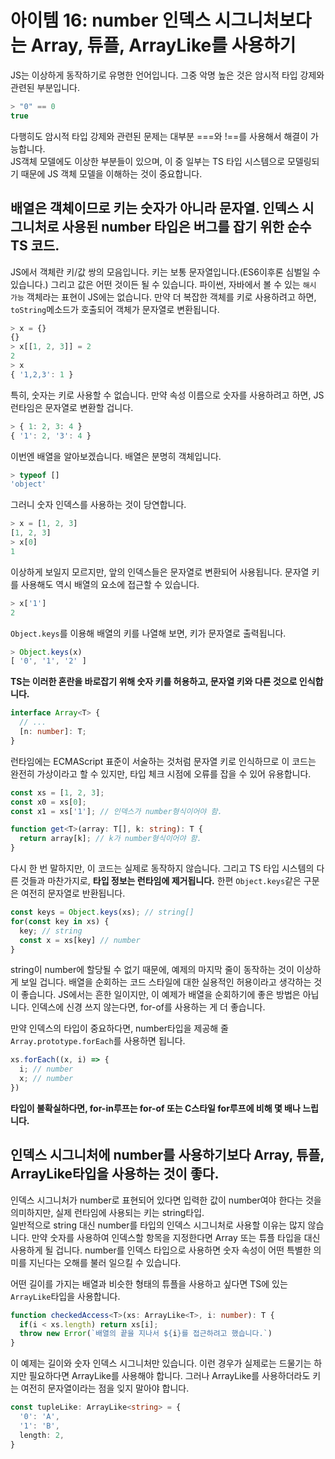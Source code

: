 # 아이템 16: number 인덱스 시그니처보다는 Array, 튜플, ArrayLike를 사용하기

JS는 이상하게 동작하기로 유명한 언어입니다. 그중 악명 높은 것은 암시적 타입 강제와 관련된 부분입니다.
``` ts
> "0" == 0
true
```
다행히도 암시적 타입 강제와 관련된 문제는 대부분 ===와 !==를 사용해서 해결이 가능합니다.<br>
JS객체 모델에도 이상한 부분들이 있으며, 이 중 일부는 TS 타입 시스템으로 모델링되기 때문에 JS 객체 모델을 이해하는 것이 중요합니다. 

## 배열은 객체이므로 키는 숫자가 아니라 문자열. 인덱스 시그니처로 사용된 number 타입은 버그를 잡기 위한 순수 TS 코드.
JS에서 객체란 키/값 쌍의 모음입니다. 키는 보통 문자열입니다.(ES6이후론 심벌일 수 있습니다.) 그리고 값은 어떤 것이든 될 수 있습니다. 파이썬, 자바에서 볼 수 있는 `해시 가능` 객체라는 표현이 JS에는 없습니다. 만약 더 복잡한 객체를 키로 사용하려고 하면, `toString`메소드가 호출되어 객체가 문자열로 변환됩니다.
``` ts
> x = {}
{}
> x[[1, 2, 3]] = 2
2
> x
{ '1,2,3': 1 }
```
특히, 숫자는 키로 사용할 수 없습니다. 만약 속성 이름으로 숫자를 사용하려고 하면, JS 런타임은 문자열로 변환할 겁니다.
``` ts
> { 1: 2, 3: 4 }
{ '1': 2, '3': 4 }
```
이번엔 배열을 알아보겠습니다. 배열은 분명히 객체입니다.
``` ts
> typeof []
'object'
```
그러니 숫자 인덱스를 사용하는 것이 당연합니다.
``` ts
> x = [1, 2, 3]
[1, 2, 3]
> x[0]
1
```
이상하게 보일지 모르지만, 앞의 인덱스들은 문자열로 변환되어 사용됩니다. 문자열 키를 사용해도 역시 배열의 요소에 접근할 수 있습니다.
``` ts
> x['1']
2
```

`Object.keys`를 이용해 배열의 키를 나열해 보면, 키가 문자열로 출력됩니다.
``` ts
> Object.keys(x)
[ '0', '1', '2' ]
```
**TS는 이러한 혼란을 바로잡기 위해 숫자 키를 허용하고, 문자열 키와 다른 것으로 인식합니다.**
``` ts
interface Array<T> {
  // ...
  [n: number]: T;
}
```
런타임에는 ECMAScript 표준이 서술하는 것처럼 문자열 키로 인식하므로 이 코드는 완전히 가상이라고 할 수 있지만, 타입 체크 시점에 오류를 잡을 수 있어 유용합니다.

``` ts
const xs = [1, 2, 3];
const x0 = xs[0];
const x1 = xs['1']; // 인덱스가 number형식이어야 함.

function get<T>(array: T[], k: string): T {
  return array[k]; // k가 number형식이어야 함.
}
```

다시 한 번 말하지만, 이 코드는 실제로 동작하지 않습니다. 그리고 TS 타입 시스템의 다른 것들과 마찬가지로, **타입 정보는 런타임에 제거됩니다.** 한편 `Object.keys`같은 구문은 여전히 문자열로 반환됩니다.
``` ts
const keys = Object.keys(xs); // string[]
for(const key in xs) {
  key; // string
  const x = xs[key] // number
}
```
string이 number에 할당될 수 없기 때문에, 예제의 마지막 줄이 동작하는 것이 이상하게 보일 겁니다. 배열을 순회하는 코드 스타일에 대한 실용적인 허용이라고 생각하는 것이 좋습니다. JS에서는 흔한 일이지만, 이 예제가 배열을 순회하기에 좋은 방법은 아닙니다. 인덱스에 신경 쓰지 않는다면, for-of를 사용하는 게 더 좋습니다.

만약 인덱스의 타입이 중요하다면, number타입을 제공해 줄 `Array.prototype.forEach`를 사용하면 됩니다.
``` ts
xs.forEach((x, i) => {
  i; // number
  x; // number
})
```

**타입이 불확실하다면, for-in루프는 for-of 또는 C스타일 for루프에 비해 몇 배나 느립니다.**

## 인덱스 시그니처에 number를 사용하기보다 Array, 튜플, ArrayLike타입을 사용하는 것이 좋다.
인덱스 시그니처가 number로 표현되어 있다면 입력한 값이 number여야 한다는 것을 의미하지만, 실제 런타임에 사용되는 키는 string타입.<br>
일반적으로 string 대신 number를 타입의 인덱스 시그니처로 사용할 이유는 많지 않습니다. 만약 숫자를 사용하여 인덱스할 항목을 지정한다면 Array 또는 튜플 타입을 대신 사용하게 될 겁니다. number를 인덱스 타입으로 사용하면 숫자 속성이 어떤 특별한 의미를 지닌다는 오해를 불러 일으킬 수 있습니다.

어떤 길이를 가지는 배열과 비슷한 형태의 튜플을 사용하고 싶다면 TS에 있는 `ArrayLike`타입을 사용합니다.
``` ts
function checkedAccess<T>(xs: ArrayLike<T>, i: number): T {
  if(i < xs.length) return xs[i];
  throw new Error(`배열의 끝을 지나서 ${i}를 접근하려고 했습니다.`)
}
```

이 예제는 길이와 숫자 인덱스 시그니처만 있습니다. 이런 경우가 실제로는 드물기는 하지만 필요하다면 ArrayLike를 사용해야 합니다. 그러나 ArrayLike를 사용하더라도 키는 여전히 문자열이라는 점을 잊지 말아야 합니다.

``` ts
const tupleLike: ArrayLike<string> = {
  '0': 'A',
  '1': 'B',
  length: 2,
}
```